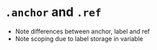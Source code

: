 # `.anchor` and `.ref`

- Note differences between anchor, label and ref
- Note scoping due to label storage in variable
